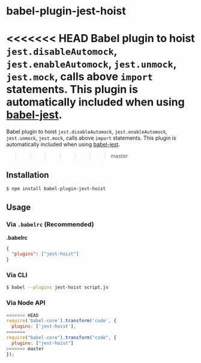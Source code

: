 # babel-plugin-jest-hoist

<<<<<<< HEAD
Babel plugin to hoist `jest.disableAutomock`, `jest.enableAutomock`,
`jest.unmock`, `jest.mock`, calls above `import` statements. This plugin is
automatically included when using
[babel-jest](https://github.com/facebook/jest/tree/master/packages/babel-jest).
=======
Babel plugin to hoist `jest.disableAutomock`, `jest.enableAutomock`, `jest.unmock`, `jest.mock`, calls above `import` statements. This plugin is automatically included when using [babel-jest](https://github.com/facebook/jest/tree/master/packages/babel-jest).
>>>>>>> master

## Installation

```sh
$ npm install babel-plugin-jest-hoist
```

## Usage

### Via `.babelrc` (Recommended)

**.babelrc**

```json
{
  "plugins": ["jest-hoist"]
}
```

### Via CLI

```sh
$ babel --plugins jest-hoist script.js
```

### Via Node API

```javascript
<<<<<<< HEAD
require('babel-core').transform('code', {
  plugins: ['jest-hoist'],
=======
require("babel-core").transform("code", {
  plugins: ["jest-hoist"]
>>>>>>> master
});
```

